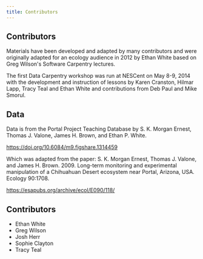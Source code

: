 ```yaml
---
title: Contributors
---
```


## Contributors

Materials have been developed and adapted by many contributors and were originally adapted for an ecology audience in 2012 by Ethan White based on Greg Wilson's Software Carpentry lectures.

The first Data Carpentry workshop was run at NESCent on May 8-9, 2014 with the
development and instruction of lessons by Karen Cranston, Hilmar Lapp, Tracy
Teal and Ethan White and contributions from Deb Paul and Mike Smorul.

## Data

Data is from the Portal Project Teaching Database by S. K. Morgan Ernest, Thomas J. Valone, James H. Brown, and Ethan P. White.

https://doi.org/10.6084/m9.figshare.1314459

Which was adapted from the paper: S. K. Morgan Ernest, Thomas J. Valone, and James H. Brown. 2009. Long-term monitoring and experimental manipulation of a Chihuahuan Desert ecosystem near Portal, Arizona, USA. Ecology 90:1708.

https://esapubs.org/archive/ecol/E090/118/

## Contributors

* Ethan White
* Greg Wilson
* Josh Herr
* Sophie Clayton
* Tracy Teal
